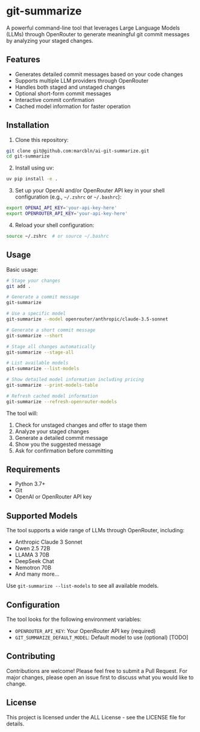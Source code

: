 # git-summarize

A powerful command-line tool that leverages Large Language Models (LLMs) through OpenRouter to generate meaningful git commit messages by analyzing your staged changes.

## Features

- Generates detailed commit messages based on your code changes
- Supports multiple LLM providers through OpenRouter
- Handles both staged and unstaged changes
- Optional short-form commit messages
- Interactive commit confirmation
- Cached model information for faster operation

## Installation

1. Clone this repository:
```bash
git clone git@github.com:marcbln/ai-git-summarize.git
cd git-summarize
```

2. Install using uv:
```bash
uv pip install -e .
```

3. Set up your OpenAI and/or OpenRouter API key in your shell configuration (e.g., `~/.zshrc` or `~/.bashrc`):
```bash
export OPENAI_API_KEY='your-api-key-here'
export OPENROUTER_API_KEY='your-api-key-here'
```

4. Reload your shell configuration:
```bash
source ~/.zshrc  # or source ~/.bashrc
```

## Usage

Basic usage:
```bash
# Stage your changes
git add .

# Generate a commit message
git-summarize

# Use a specific model
git-summarize --model openrouter/anthropic/claude-3.5-sonnet

# Generate a short commit message
git-summarize --short

# Stage all changes automatically
git-summarize --stage-all

# List available models
git-summarize --list-models

# Show detailed model information including pricing
git-summarize --print-models-table

# Refresh cached model information
git-summarize --refresh-openrouter-models
```

The tool will:
1. Check for unstaged changes and offer to stage them
2. Analyze your staged changes
3. Generate a detailed commit message
4. Show you the suggested message
5. Ask for confirmation before committing

## Requirements

- Python 3.7+
- Git
- OpenAI or OpenRouter API key

## Supported Models

The tool supports a wide range of LLMs through OpenRouter, including:
- Anthropic Claude 3 Sonnet
- Qwen 2.5 72B
- LLAMA 3 70B
- DeepSeek Chat
- Nemotron 70B
- And many more...

Use `git-summarize --list-models` to see all available models.

## Configuration

The tool looks for the following environment variables:
- `OPENROUTER_API_KEY`: Your OpenRouter API key (required)
- `GIT_SUMMARIZE_DEFAULT_MODEL`: Default model to use (optional) [TODO]

## Contributing

Contributions are welcome! Please feel free to submit a Pull Request. For major changes, please open an issue first to discuss what you would like to change.

## License

This project is licensed under the ALL License - see the LICENSE file for details.

